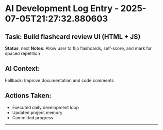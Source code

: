 
# AI Development Log Entry - 2025-07-05T21:27:32.880603

## Task: Build flashcard review UI (HTML + JS)
**Status**: next
**Notes**: Allow user to flip flashcards, self-score, and mark for spaced repetition

## AI Context:
Fallback: Improve documentation and code comments

## Actions Taken:
- Executed daily development loop
- Updated project memory
- Committed progress

---
